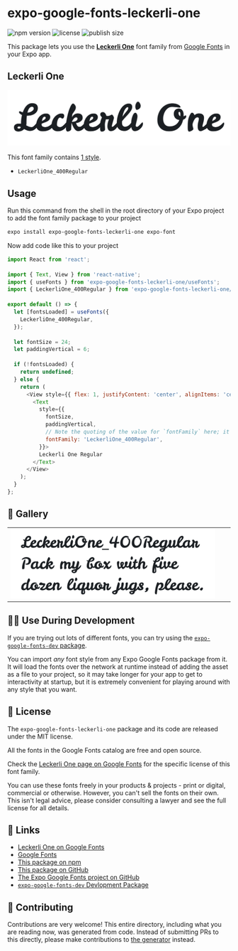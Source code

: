 # expo-google-fonts-leckerli-one

![npm version](https://flat.badgen.net/npm/v/expo-google-fonts-leckerli-one)
![license](https://flat.badgen.net/github/license/expo/google-fonts)
![publish size](https://flat.badgen.net/packagephobia/install/expo-google-fonts-leckerli-one)

This package lets you use the [**Leckerli One**](https://fonts.google.com/specimen/Leckerli+One) font family from [Google Fonts](https://fonts.google.com/) in your Expo app.

## Leckerli One

![Leckerli One](./font-family.png)

This font family contains [1 style](#-gallery).

- `LeckerliOne_400Regular`

## Usage

Run this command from the shell in the root directory of your Expo project to add the font family package to your project
```sh
expo install expo-google-fonts-leckerli-one expo-font
```

Now add code like this to your project
```js
import React from 'react';

import { Text, View } from 'react-native';
import { useFonts } from 'expo-google-fonts-leckerli-one/useFonts';
import { LeckerliOne_400Regular } from 'expo-google-fonts-leckerli-one/400Regular';

export default () => {
  let [fontsLoaded] = useFonts({
    LeckerliOne_400Regular,
  });

  let fontSize = 24;
  let paddingVertical = 6;

  if (!fontsLoaded) {
    return undefined;
  } else {
    return (
      <View style={{ flex: 1, justifyContent: 'center', alignItems: 'center' }}>
        <Text
          style={{
            fontSize,
            paddingVertical,
            // Note the quoting of the value for `fontFamily` here; it expects a string!
            fontFamily: 'LeckerliOne_400Regular',
          }}>
          Leckerli One Regular
        </Text>
      </View>
    );
  }
};

```

## 🔡 Gallery


||||
|-|-|-|
|![LeckerliOne_400Regular](.//400Regular/LeckerliOne_400Regular.ttf.png)||||


## 👩‍💻 Use During Development

If you are trying out lots of different fonts, you can try using the [`expo-google-fonts-dev` package](https://github.com/freeboub/google-fonts/tree/master/font-packages/dev#readme).

You can import *any* font style from any Expo Google Fonts package from it. It will load the fonts
over the network at runtime instead of adding the asset as a file to your project, so it may take longer
for your app to get to interactivity at startup, but it is extremely convenient
for playing around with any style that you want.

## 📖 License

The `expo-google-fonts-leckerli-one` package and its code are released under the MIT license.

All the fonts in the Google Fonts catalog are free and open source.

Check the [Leckerli One page on Google Fonts](https://fonts.google.com/specimen/Leckerli+One) for the specific license of this font family.

You can use these fonts freely in your products & projects - print or digital, commercial or otherwise. However, you can't sell the fonts on their own. This isn't legal advice, please consider consulting a lawyer and see the full license for all details.

## 🔗 Links

- [Leckerli One on Google Fonts](https://fonts.google.com/specimen/Leckerli+One)
- [Google Fonts](https://fonts.google.com/)
- [This package on npm](https://www.npmjs.com/package/expo-google-fonts-leckerli-one)
- [This package on GitHub](https://github.com/freeboub/google-fonts/tree/master/font-packages/leckerli-one)
- [The Expo Google Fonts project on GitHub](https://github.com/freeboub/google-fonts)
- [`expo-google-fonts-dev` Devlopment Package](https://github.com/freeboub/google-fonts/tree/master/font-packages/dev)

## 🤝 Contributing

Contributions are very welcome! This entire directory, including what you are reading now, was generated from code. Instead of submitting PRs to this directly, please make contributions to [the generator](https://github.com/freeboub/google-fonts/tree/master/packages/generator) instead.
